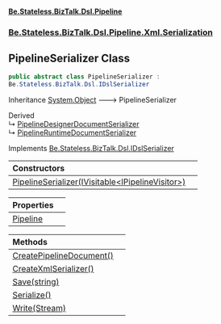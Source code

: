 #### [Be.Stateless.BizTalk.Dsl.Pipeline](README.md 'README')
### [Be.Stateless.BizTalk.Dsl.Pipeline.Xml.Serialization](Be.Stateless.BizTalk.Dsl.Pipeline.Xml.Serialization.md 'Be.Stateless.BizTalk.Dsl.Pipeline.Xml.Serialization')

## PipelineSerializer Class

```csharp
public abstract class PipelineSerializer :
Be.Stateless.BizTalk.Dsl.IDslSerializer
```

Inheritance [System.Object](https://docs.microsoft.com/en-us/dotnet/api/System.Object 'System.Object') &#129106; PipelineSerializer

Derived  
&#8627; [PipelineDesignerDocumentSerializer](PipelineDesignerDocumentSerializer.md 'Be.Stateless.BizTalk.Dsl.Pipeline.Xml.Serialization.PipelineDesignerDocumentSerializer')  
&#8627; [PipelineRuntimeDocumentSerializer](PipelineRuntimeDocumentSerializer.md 'Be.Stateless.BizTalk.Dsl.Pipeline.Xml.Serialization.PipelineRuntimeDocumentSerializer')

Implements [Be.Stateless.BizTalk.Dsl.IDslSerializer](https://docs.microsoft.com/en-us/dotnet/api/Be.Stateless.BizTalk.Dsl.IDslSerializer 'Be.Stateless.BizTalk.Dsl.IDslSerializer')

| Constructors | |
| :--- | :--- |
| [PipelineSerializer(IVisitable&lt;IPipelineVisitor&gt;)](PipelineSerializer.PipelineSerializer(IVisitable_IPipelineVisitor_).md 'Be.Stateless.BizTalk.Dsl.Pipeline.Xml.Serialization.PipelineSerializer.PipelineSerializer(Be.Stateless.BizTalk.Dsl.IVisitable<Be.Stateless.BizTalk.Dsl.Pipeline.IPipelineVisitor>)') | |

| Properties | |
| :--- | :--- |
| [Pipeline](PipelineSerializer.Pipeline.md 'Be.Stateless.BizTalk.Dsl.Pipeline.Xml.Serialization.PipelineSerializer.Pipeline') | |

| Methods | |
| :--- | :--- |
| [CreatePipelineDocument()](PipelineSerializer.CreatePipelineDocument().md 'Be.Stateless.BizTalk.Dsl.Pipeline.Xml.Serialization.PipelineSerializer.CreatePipelineDocument()') | |
| [CreateXmlSerializer()](PipelineSerializer.CreateXmlSerializer().md 'Be.Stateless.BizTalk.Dsl.Pipeline.Xml.Serialization.PipelineSerializer.CreateXmlSerializer()') | |
| [Save(string)](PipelineSerializer.Save(string).md 'Be.Stateless.BizTalk.Dsl.Pipeline.Xml.Serialization.PipelineSerializer.Save(string)') | |
| [Serialize()](PipelineSerializer.Serialize().md 'Be.Stateless.BizTalk.Dsl.Pipeline.Xml.Serialization.PipelineSerializer.Serialize()') | |
| [Write(Stream)](PipelineSerializer.Write(Stream).md 'Be.Stateless.BizTalk.Dsl.Pipeline.Xml.Serialization.PipelineSerializer.Write(System.IO.Stream)') | |
